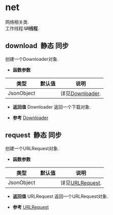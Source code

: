 # net

  网络相关类.<br>工作线程:**UI线程**.
  
## download &nbsp;<span class="label label-static">静态</span> <span class="label label-sync">同步</span> 

  创建一个Downloader对象.
  
* **函数参数**

<table class="table table-hover table-bordered ">
	<thead>
		<tr>
			<th class="col-xs-1">类型</th>
			<th class="col-xs-1">默认值</th>
			<th>说明</th>
		</tr>
	</thead>
	<tbody>
		<tr>
	<td>JsonObject </td>
	<td></td>
	<td>详见<a href="#api/apiDownloader/1">Downloader</a>.</td>
</tr>
	</tbody>
</table>

* **返回值**
  Downloader 返回一个下载对象. 

* **参考** 
<a href="#api/apiDownloader">Downloader</a>



<div class="adoc" id="div_download"></div>


## request &nbsp;<span class="label label-static">静态</span> <span class="label label-sync">同步</span> 

  创建一个URLRequest对象.
  
* **函数参数**

<table class="table table-hover table-bordered ">
	<thead>
		<tr>
			<th class="col-xs-1">类型</th>
			<th class="col-xs-1">默认值</th>
			<th>说明</th>
		</tr>
	</thead>
	<tbody>
		<tr>
	<td>JsonObject </td>
	<td></td>
	<td>详见<a href="#api/apiURLRequest/0">URLRequest</a>.</td>
</tr>
	</tbody>
</table>

* **返回值**
  URLRequest 返回一个URLRequest对象. 

* **参考** 
<a href="#api/apiURLRequest">URLRequest</a>



<div class="adoc" id="div_request"></div>


